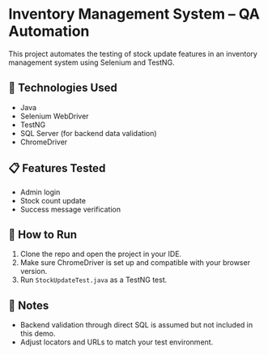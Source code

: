 # Inventory Management System – QA Automation

This project automates the testing of stock update features in an inventory management system using Selenium and TestNG.

## 🔧 Technologies Used
- Java
- Selenium WebDriver
- TestNG
- SQL Server (for backend data validation)
- ChromeDriver

## 📋 Features Tested
- Admin login
- Stock count update
- Success message verification

## 🧪 How to Run
1. Clone the repo and open the project in your IDE.
2. Make sure ChromeDriver is set up and compatible with your browser version.
3. Run `StockUpdateTest.java` as a TestNG test.

## 📝 Notes
- Backend validation through direct SQL is assumed but not included in this demo.
- Adjust locators and URLs to match your test environment.
